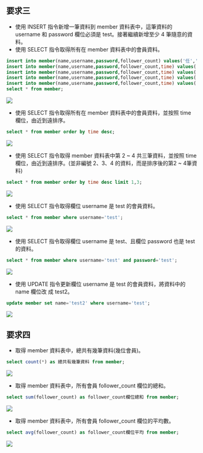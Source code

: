 ## 要求三

* 使用 INSERT 指令新增⼀筆資料到 member 資料表中，這筆資料的 username 和
password 欄位必須是 test。接著繼續新增至少 4 筆隨意的資料。
* 使用 SELECT 指令取得所有在 member 資料表中的會員資料。
~~~~sql
insert into member(name,username,password,follower_count) values('任','test','test',100);
insert into member(name,username,password,follower_count,time) values('與','yu','yu',500,'2000-01-31 00:30:15');
insert into member(name,username,password,follower_count,time) values('陳','chen','chen',50,'2018-08-28 08:48:48');
insert into member(name,username,password,follower_count,time) values('晨','chenchen','chenchen',800,'2020-02-09 14:09:15');
insert into member(name,username,password,follower_count,time) values('芯','xin','xin',1000,'2004-06-16 06:30:30');
select * from member; 
~~~~

![](https://img.onl/r3bpe4)

* 使用 SELECT 指令取得所有在 member 資料表中的會員資料，並按照 time 欄位，由近到遠排序。
~~~~sql
select * from member order by time desc;
~~~~
![](https://img.onl/LURHSL)

* 使用 SELECT 指令取得 member 資料表中第 2 ~ 4 共三筆資料，並按照 time 欄位，由近到遠排序。(並非編號 2、3、4 的資料，而是排序後的第2 ~ 4筆資料)
~~~~sql
select * from member order by time desc limit 1,3;
~~~~
![](https://img.onl/w0uYD)

* 使用 SELECT 指令取得欄位 username 是 test 的會員資料。
~~~~sql
select * from member where username='test';
~~~~
![](https://img.onl/PvcT1K)

* 使用 SELECT 指令取得欄位 username 是 test、且欄位 password 也是 test 的資料。
~~~~sql
select * from member where username='test' and password='test';
~~~~
![](https://img.onl/hLliiO)

* 使用 UPDATE 指令更新欄位 username 是 test 的會員資料，將資料中的 name 欄位改
成 test2。
~~~~sql
update member set name='test2' where username='test';
~~~~
![](https://img.onl/WDVHW3)

## 要求四

* 取得 member 資料表中，總共有幾筆資料(幾位會員)。
~~~~sql
select count(*) as 總共有幾筆資料 from member;
~~~~
![](https://img.onl/RXr6HJ)

* 取得 member 資料表中，所有會員 follower_count 欄位的總和。
~~~~sql
select sum(follower_count) as follower_count欄位總和 from member;
~~~~
![](https://img.onl/jNysmb)

* 取得 member 資料表中，所有會員 follower_count 欄位的平均數。
~~~~sql
select avg(follower_count) as follower_count欄位平均 from member;
~~~~
![](https://img.onl/U6WALt)
